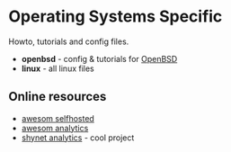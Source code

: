 # Operating Systems Specific

Howto, tutorials and config files.

* **openbsd** - config & tutorials for [OpenBSD](https://www.openbsd.org)
* **linux** - all linux files

## Online resources
* [awesom selfhosted](https://github.com/awesome-selfhosted/awesome-selfhosted) 
* [awesom analytics](https://github.com/onurakpolat/awesome-analytics) 
* [shynet analytics](https://github.com/milesmcc/shynet) - cool project
